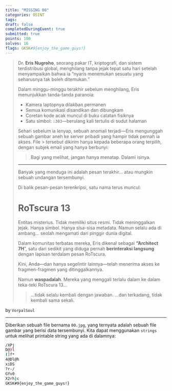 ```yaml
---
title: "MISSING 00"
categories: OSINT
tags: 
draft: false
completedDuringEvent: true
submitted: true
points: 100
solves: 16
flags: GKSK#9{enjoy_the_game_guys!}
---
```

> Dr. **Eris Nugroho**, seorang pakar IT, kriptografi, dan sistem terdistribusi global, menghilang tanpa jejak tepat satu hari setelah menyampaikan bahwa ia “nyaris menemukan sesuatu yang seharusnya tak boleh ditemukan.”
>
> Dalam minggu-minggu terakhir sebelum menghilang, Eris menunjukkan tanda-tanda paranoia:
>
> - Kamera laptopnya dilakban permanen
> - Semua komunikasi disandikan dan dibungkam
> - Coretan kode acak muncul di buku catatan fisiknya
> - Satu simbol: `∴303`—berulang kali tertulis di sudut halaman
>
> Sehari sebelum ia lenyap, sebuah anomali terjadi—Eris mengunggah sebuah gambar aneh ke server pribadi yang hampir tidak pernah ia akses. File > tersebut dikirim hanya kepada beberapa orang terpilih, dengan subjek email yang hanya berbunyi:
>
> > Bagi yang melihat, jangan hanya menatap. Dalami isinya.
> ---
> Banyak yang menduga ini adalah pesan terakhir… atau mungkin sebuah undangan tersembunyi.
>
> Di balik pesan-pesan terenkripsi, satu nama terus muncul:
> 
> # RoTscura 13
> Entitas misterius.
> Tidak memiliki situs resmi.
> Tidak meninggalkan jejak.
> Hanya simbol. Hanya sisa-sisa metadata.
> Namun selalu ada di ambang… seolah mengamati dari pinggir dunia digital.
>
> Dalam komunitas terbatas mereka, Eris dikenal sebagai **“Architect 7H**”, satu dari sedikit yang diduga pernah **berinteraksi langsung** dengan lapisan terdalam pesan RoTscura.
>
> Kini, Anda—dan hanya segelintir lainnya—telah menerima akses ke fragmen-fragmen yang ditinggalkannya.
>
> Namun **waspadalah**. Mereka yang menggali terlalu dalam ke dalam teka-teki RoTscura 13...
>
> > …tidak selalu kembali dengan jawaban.
> > …dan terkadang, tidak kembali sama sekali.

by `VorpalSoul`

---

Diberikan sebuah file bernama `00.jpg`, yang ternyata adalah sebuah file gambar yang berisi data tersembunyi. Kita dapat menggunakan `strings` untuk melihat printable string yang ada di dalamnya:

```bash
/XPj
D@)l
(]f*
4@Dl@h
xiDS
?r-/
GYv0
X2rh|c
GKSK#9{enjoy_the_game_guys!}
```
